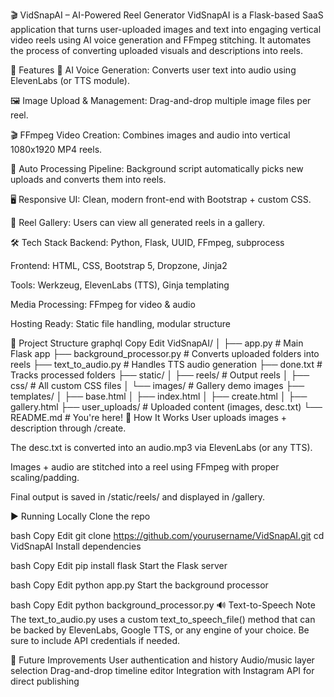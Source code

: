 🎬 VidSnapAI – AI-Powered Reel Generator
VidSnapAI is a Flask-based SaaS application that turns user-uploaded images and text into engaging vertical video reels using AI voice generation and FFmpeg stitching. It automates the process of converting uploaded visuals and descriptions into  reels.

🚀 Features
🎤 AI Voice Generation: Converts user text into audio using ElevenLabs (or TTS module).

🖼️ Image Upload & Management: Drag-and-drop multiple image files per reel.

🎬 FFmpeg Video Creation: Combines images and audio into vertical 1080x1920 MP4 reels.

🧠 Auto Processing Pipeline: Background script automatically picks new uploads and converts them into reels.

🖥️ Responsive UI: Clean, modern front-end with Bootstrap + custom CSS.

📁 Reel Gallery: Users can view all generated reels in a gallery.

🛠️ Tech Stack
Backend: Python, Flask, UUID, FFmpeg, subprocess

Frontend: HTML, CSS, Bootstrap 5, Dropzone, Jinja2

Tools: Werkzeug, ElevenLabs (TTS), Ginja templating

Media Processing: FFmpeg for video & audio

Hosting Ready: Static file handling, modular structure

📂 Project Structure
graphql
Copy
Edit
VidSnapAI/
│
├── app.py                    # Main Flask app
├── background_processor.py   # Converts uploaded folders into reels
├── text_to_audio.py          # Handles TTS audio generation
├── done.txt                  # Tracks processed folders
├── static/
│   ├── reels/                # Output reels
│   ├── css/                  # All custom CSS files
│   └── images/               # Gallery demo images
├── templates/
│   ├── base.html
│   ├── index.html
│   ├── create.html
│   ├── gallery.html
├── user_uploads/             # Uploaded content (images, desc.txt)
└── README.md                 # You're here!
🧪 How It Works
User uploads images + description through /create.

The desc.txt is converted into an audio.mp3 via ElevenLabs (or any TTS).

Images + audio are stitched into a reel using FFmpeg with proper scaling/padding.

Final output is saved in /static/reels/ and displayed in /gallery.

▶️ Running Locally
Clone the repo

bash
Copy
Edit
git clone https://github.com/yourusername/VidSnapAI.git
cd VidSnapAI
Install dependencies

bash
Copy
Edit
pip install flask
Start the Flask server

bash
Copy
Edit
python app.py
Start the background processor

bash
Copy
Edit
python background_processor.py
🔊 Text-to-Speech Note
The text_to_audio.py uses a custom text_to_speech_file() method that can be backed by ElevenLabs, Google TTS, or any engine of your choice. Be sure to include API credentials if needed.


🧩 Future Improvements
User authentication and history
Audio/music layer selection
Drag-and-drop timeline editor
Integration with Instagram API for direct publishing
